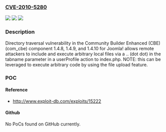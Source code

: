 ### [CVE-2010-5280](https://cve.mitre.org/cgi-bin/cvename.cgi?name=CVE-2010-5280)
![](https://img.shields.io/static/v1?label=Product&message=n%2Fa&color=blue)
![](https://img.shields.io/static/v1?label=Version&message=n%2Fa&color=blue)
![](https://img.shields.io/static/v1?label=Vulnerability&message=n%2Fa&color=brighgreen)

### Description

Directory traversal vulnerability in the Community Builder Enhanced (CBE) (com_cbe) component 1.4.8, 1.4.9, and 1.4.10 for Joomla! allows remote attackers to include and execute arbitrary local files via a .. (dot dot) in the tabname parameter in a userProfile action to index.php.  NOTE: this can be leveraged to execute arbitrary code by using the file upload feature.

### POC

#### Reference
- http://www.exploit-db.com/exploits/15222

#### Github
No PoCs found on GitHub currently.

